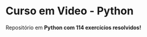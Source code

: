 # Curso em Video - Python
 <p>Repositório em <strong>Python com 114 exercícios resolvidos!</strong></p>

